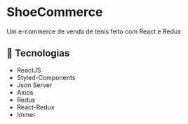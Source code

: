 # ShoeCommerce
Um e-commerce de venda de tenis feito com React e Redux


## :rocket: Tecnologias

- ReactJS
- Styled-Components
- Json Server
- Axios
- Redux
- React-Redux
- Immer

